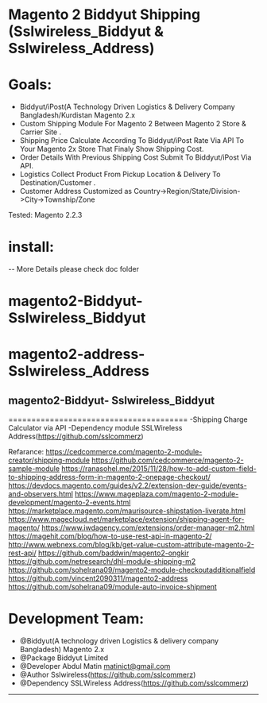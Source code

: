 
Magento 2 Biddyut Shipping (Sslwireless_Biddyut &  Sslwireless_Address)
=======================================

Goals:
=======================================
- Biddyut/iPost(A Technology Driven Logistics & Delivery Company Bangladesh/Kurdistan Magento 2.x
- Custom Shipping Module For Magento 2 Between Magento 2 Store & Carrier Site .
- Shipping Price Calculate According To Biddyut/iPost Rate Via API To Your Magento 2x Store That Finaly Show Shipping Cost.
- Order Details With Previous Shipping Cost Submit To Biddyut/iPost Via API.
- Logistics Collect Product From Pickup Location & Delivery To Destination/Customer .
- Customer Address Customized as Country->Region/State/Division->City->Township/Zone

Tested: Magento 2.2.3


install:
=======================================
-- More Details please check doc folder

# magento2-Biddyut- Sslwireless_Biddyut
# magento2-address- Sslwireless_Address



## magento2-Biddyut- Sslwireless_Biddyut
=======================================
 -Shipping Charge Calculator via API
 -Dependency module  SSLWireless Address(https://github.com/sslcommerz)











Refarance:
https://cedcommerce.com/magento-2-module-creator/shipping-module
https://github.com/cedcommerce/magento-2-sample-module
https://ranasohel.me/2015/11/28/how-to-add-custom-field-to-shipping-address-form-in-magento-2-onepage-checkout/
https://devdocs.magento.com/guides/v2.2/extension-dev-guide/events-and-observers.html
https://www.mageplaza.com/magento-2-module-development/magento-2-events.html
https://marketplace.magento.com/maurisource-shipstation-liverate.html
https://www.magecloud.net/marketplace/extension/shipping-agent-for-magento/
https://www.iwdagency.com/extensions/order-manager-m2.html
https://magehit.com/blog/how-to-use-rest-api-in-magento-2/
http://www.webnexs.com/blog/kb/get-value-custom-attribute-magento-2-rest-api/
https://github.com/baddwin/magento2-ongkir
https://github.com/netresearch/dhl-module-shipping-m2
https://github.com/sohelrana09/magento2-module-checkoutadditionalfield
https://github.com/vincent2090311/magento2-address
https://github.com/sohelrana09/module-auto-invoice-shipment



Development Team:
=======================================
 * @Biddyut(A technology driven Logistics & delivery company Bangladesh) Magento 2.x
 * @Package       Biddyut Limited
 * @Developer     Abdul Matin <matinict@gmail.com>
 * @Author        Sslwireless(https://github.com/sslcommerz)
 * @Dependency    SSLWireless Address(https://github.com/sslcommerz)

---
